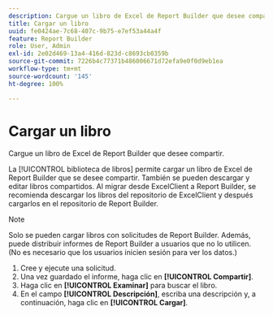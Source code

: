 ```yaml
---
description: Cargue un libro de Excel de Report Builder que desee compartir.
title: Cargar un libro
uuid: fe0424ae-7c68-407c-9b75-e7ef53a44a4f
feature: Report Builder
role: User, Admin
exl-id: 2e02d469-13a4-416d-823d-c8693cb0359b
source-git-commit: 7226b4c77371b486006671d72efa9e0f0d9eb1ea
workflow-type: tm+mt
source-wordcount: '145'
ht-degree: 100%

---
```


# Cargar un libro

Cargue un libro de Excel de Report Builder que desee compartir.

La [!UICONTROL biblioteca de libros] permite cargar un libro de Excel de Report Builder que se desee compartir. También se pueden descargar y editar libros compartidos. Al migrar desde ExcelClient a Report Builder, se recomienda descargar los libros del repositorio de ExcelClient y después cargarlos en el repositorio de Report Builder.

>[!NOTE]
>
>Solo se pueden cargar libros con solicitudes de Report Builder. Además, puede distribuir informes de Report Builder a usuarios que no lo utilicen. (No es necesario que los usuarios inicien sesión para ver los datos.)

1. Cree y ejecute una solicitud.
1. Una vez guardado el informe, haga clic en **[!UICONTROL Compartir]**.
1. Haga clic en **[!UICONTROL Examinar]** para buscar el libro.
1. En el campo **[!UICONTROL Descripción]**, escriba una descripción y, a continuación, haga clic en **[!UICONTROL Cargar]**.
